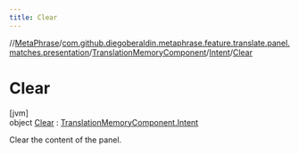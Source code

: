 ```yaml
---
title: Clear
---
```

//[MetaPhrase](../../../../../index.html)/[com.github.diegoberaldin.metaphrase.feature.translate.panel.matches.presentation](../../../index.html)/[TranslationMemoryComponent](../../index.html)/[Intent](../index.html)/[Clear](index.html)



# Clear



[jvm]\
object [Clear](index.html) : [TranslationMemoryComponent.Intent](../index.html)

Clear the content of the panel.


